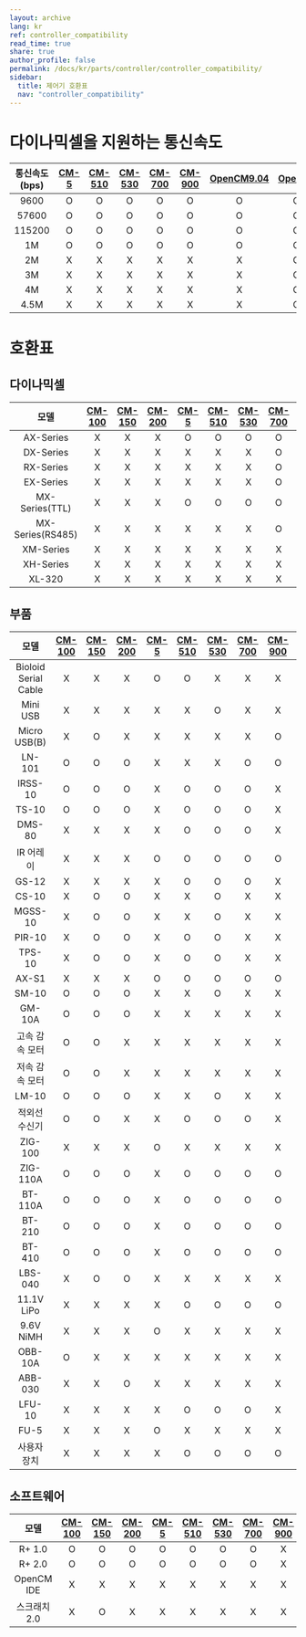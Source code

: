 ```yaml
---
layout: archive
lang: kr
ref: controller_compatibility
read_time: true
share: true
author_profile: false
permalink: /docs/kr/parts/controller/controller_compatibility/
sidebar:
  title: 제어기 호환표
  nav: "controller_compatibility"
---
```


# 다이나믹셀을 지원하는 통신속도

|통신속도(bps)|[CM-5][cm-5]|[CM-510][cm-510]|[CM-530][cm-530]|[CM-700][cm-700]|[CM-900][cm-900]|[OpenCM9.04][opencm9.04]|[OpenCR][opencr]|
| :---: | :---: | :---: | :---: | :---: | :---: | :---: | :---: |
|9600|O|O|O|O|O|O|O|
|57600|O|O|O|O|O|O|O|
|115200|O|O|O|O|O|O|O|
|1M|O|O|O|O|O|O|O|
|2M|X|X|X|X|X|X|O|
|3M|X|X|X|X|X|X|O|
|4M|X|X|X|X|X|X|O|
|4.5M|X|X|X|X|X|X|O|

# 호환표

## 다이나믹셀

|모델|[CM-100][cm-100]|[CM-150][cm-150]|[CM-200][cm-200]|[CM-5][cm-5]|[CM-510][cm-510]|[CM-530][cm-530]|[CM-700][cm-700]|[CM-900][cm-900]|[OpenCM9.04][opencm9.04]<br>(+[485 EXP][exp485])|
| :---: | :---: | :---: | :---: | :---: | :---: | :---: | :---: | :---: | :---: |
|AX-Series|X|X|X|O|O|O|O|O|O(O)|
|DX-Series|X|X|X|X|X|X|O|O|X(O)|
|RX-Series|X|X|X|X|X|X|O|O|X(O)|
|EX-Series|X|X|X|X|X|X|O|O|X(O)|
|MX-Series(TTL)|X|X|X|O|O|O|O|O|O(O)|
|MX-Series(RS485)|X|X|X|X|X|X|O|O|X(O)|
|XM-Series|X|X|X|X|X|X|X|X|X(O)|
|XH-Series|X|X|X|X|X|X|X|X|X(O)|
|XL-320|X|X|X|X|X|X|X|O|O(X)|

## 부품

|모델|[CM-100][cm-100]|[CM-150][cm-150]|[CM-200][cm-200]|[CM-5][cm-5]|[CM-510][cm-510]|[CM-530][cm-530]|[CM-700][cm-700]|[CM-900][cm-900]|[OpenCM9.04][opencm9.04]<br>(+[485 EXP][exp485])|
| :---: | :---: | :---: | :---: | :---: | :---: | :---: | :---: | :---: | :---: |
|Bioloid Serial Cable|X|X|X|O|O|X|X|X|X|
|Mini USB|X|X|X|X|X|O|X|X|X|
|Micro USB(B)|X|O|X|X|X|X|X|O|O(O)|
|LN-101|O|O|O|X|X|X|O|O|O(O)|
|IRSS-10|O|O|O|X|O|O|O|X|O(O)|
|TS-10|O|O|O|X|O|O|O|X|O(O)|
|DMS-80|X|X|X|X|O|O|O|X|O(O)|
|IR 어레이|X|X|X|O|O|O|O|O|O(O)|
|GS-12|X|X|X|X|O|O|O|X|O(O)|
|CS-10|X|O|O|X|X|O|X|X|O(O)|
|MGSS-10|X|O|O|X|X|O|X|X|O(O)|
|PIR-10|X|O|O|X|O|O|X|X|O(O)|
|TPS-10|X|O|O|X|O|O|X|X|O(O)|
|AX-S1|X|X|X|O|O|O|O|O|O(O)|
|SM-10|O|O|O|X|X|O|X|X|X|
|GM-10A|O|O|O|X|X|X|X|X|X|
|고속 감속 모터|O|O|X|X|X|X|X|X|X|
|저속 감속 모터|O|O|X|X|X|X|X|X|X|
|LM-10|O|O|O|X|X|O|X|X|O(O)|
|적외선 수신기|O|O|X|X|O|O|O|X|X|
|ZIG-100|X|X|X|O|X|X|X|X|X|
|ZIG-110A|O|O|O|X|O|O|O|O|O(O)|
|BT-110A|O|O|O|X|O|O|O|O|O(O)|
|BT-210|O|O|O|X|O|O|O|O|O(O)|
|BT-410|O|O|O|X|O|O|O|O|O(O)|
|LBS-040|X|O|O|X|X|X|X|X|O(O)|
|11.1V LiPo|X|X|X|X|O|O|O|O|X|
|9.6V NiMH|X|X|X|O|X|X|X|X|X|
|OBB-10A|O|X|X|X|X|X|X|X|X|
|ABB-030|X|X|O|X|X|X|X|X|X|
|LFU-10|X|X|X|X|O|O|O|X|X|
|FU-5|X|X|X|O|X|X|X|X|X|
|사용자 장치|X|X|X|X|O|O|O|O|O(O)|

## 소프트웨어

|모델|[CM-100][cm-100]|[CM-150][cm-150]|[CM-200][cm-200]|[CM-5][cm-5]|[CM-510][cm-510]|[CM-530][cm-530]|[CM-700][cm-700]|[CM-900][cm-900]|[OpenCM9.04][opencm9.04]<br>(+[485 EXP][exp485])|
| :---: | :---: | :---: | :---: | :---: | :---: | :---: | :---: | :---: | :---: |
|R+ 1.0|O|O|O|O|O|O|O|X|O(X)|
|R+ 2.0|O|O|O|O|O|O|O|X|O(X)|
|OpenCM IDE|X|X|X|X|X|X|X|X|O|
|스크래치2.0|X|O|X|X|X|X|X|X|X|


[ln-101]: /docs/en/parts/interface/ln-101/

[cm-100]: /docs/en/parts/controller/cm-100/
[cm-150]: /docs/en/parts/controller/cm-150/
[cm-200]: /docs/en/parts/controller/cm-200/
[cm-5]: /docs/en/parts/controller/cm-5/
[cm-510]: /docs/en/parts/controller/cm-510/
[cm-530]: /docs/en/parts/controller/cm-530/
[cm-700]: /docs/en/parts/controller/cm-700/
[cm-900]: /docs/en/parts/controller/cm-900/
[opencm9.04]: /docs/en/parts/controller/opencm904/
[exp485]: /docs/en/parts/controller/exp485/
[opencr]: /docs/en/parts/controller/opencr/

